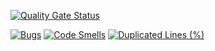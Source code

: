 
[![Quality Gate Status](https://sonarcloud.io/api/project_badges/measure?project=Kakaranish_ProjektowanieObiektowe&metric=alert_status)](https://sonarcloud.io/dashboard?id=Kakaranish_ProjektowanieObiektowe)

[![Bugs](https://sonarcloud.io/api/project_badges/measure?project=Kakaranish_ProjektowanieObiektowe&metric=bugs)](https://sonarcloud.io/dashboard?id=Kakaranish_ProjektowanieObiektowe)
[![Code Smells](https://sonarcloud.io/api/project_badges/measure?project=Kakaranish_ProjektowanieObiektowe&metric=code_smells)](https://sonarcloud.io/dashboard?id=Kakaranish_ProjektowanieObiektowe)
[![Duplicated Lines (%)](https://sonarcloud.io/api/project_badges/measure?project=Kakaranish_ProjektowanieObiektowe&metric=duplicated_lines_density)](https://sonarcloud.io/dashboard?id=Kakaranish_ProjektowanieObiektowe)